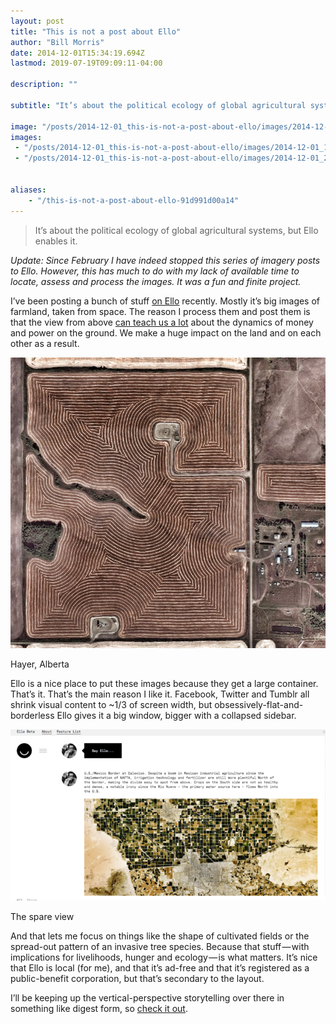 ```yaml
---
layout: post
title: "This is not a post about Ello"
author: "Bill Morris"
date: 2014-12-01T15:34:19.694Z
lastmod: 2019-07-19T09:09:11-04:00

description: ""

subtitle: "It’s about the political ecology of global agricultural systems, but Ello enables it."

image: "/posts/2014-12-01_this-is-not-a-post-about-ello/images/2014-12-01_1.png" 
images:
 - "/posts/2014-12-01_this-is-not-a-post-about-ello/images/2014-12-01_1.png" 
 - "/posts/2014-12-01_this-is-not-a-post-about-ello/images/2014-12-01_2.png" 


aliases:
    - "/this-is-not-a-post-about-ello-91d991d00a14"
---
```


> It’s about the political ecology of global agricultural systems, but Ello enables it.

_Update: Since February I have indeed stopped this series of imagery posts to Ello. However, this has much to do with my lack of available time to locate, assess and process the images. It was a fun and finite project._

I’ve been posting a bunch of stuff [on Ello](https://ello.co/vtcraghead) recently. Mostly it’s big images of farmland, taken from space. The reason I process them and post them is that the view from above [can teach us a lot](http://en.wikipedia.org/wiki/Political_ecology#Overview) about the dynamics of money and power on the ground. We make a huge impact on the land and on each other as a result.




![image](/shoals/assets/img/2014-12-01_1.png)

Hayer, Alberta



Ello is a nice place to put these images because they get a large container. That’s it. That’s the main reason I like it. Facebook, Twitter and Tumblr all shrink visual content to ~1/3 of screen width, but obsessively-flat-and-borderless Ello gives it a big window, bigger with a collapsed sidebar.




![image](/shoals/assets/img/2014-12-01_2.png)

The spare view



And that lets me focus on things like the shape of cultivated fields or the spread-out pattern of an invasive tree species. Because that stuff — with implications for livelihoods, hunger and ecology — is what matters. It’s nice that Ello is local (for me), and that it’s ad-free and that it’s registered as a public-benefit corporation, but that’s secondary to the layout.

I’ll be keeping up the vertical-perspective storytelling over there in something like digest form, so [check it out](https://ello.co/vtcraghead).
